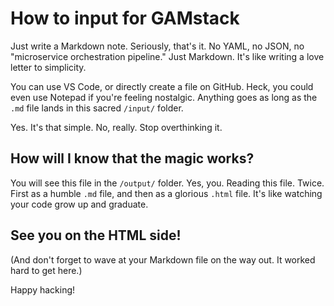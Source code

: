# How to input for GAMstack

Just write a Markdown note. Seriously, that's it. No YAML, no JSON, no "microservice orchestration pipeline." Just Markdown. It's like writing a love letter to simplicity.

You can use VS Code, or directly create a file on GitHub. Heck, you could even use Notepad if you're feeling nostalgic. Anything goes as long as the `.md` file lands in this sacred `/input/` folder.

Yes. It's that simple. No, really. Stop overthinking it.

## How will I know that the magic works?

You will see this file in the `/output/` folder. Yes, you. Reading this file. Twice. First as a humble `.md` file, and then as a glorious `.html` file. It's like watching your code grow up and graduate.

## See you on the HTML side!

(And don't forget to wave at your Markdown file on the way out. It worked hard to get here.)

Happy hacking!